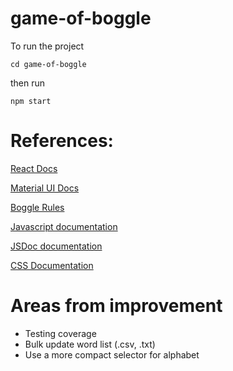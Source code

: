 # game-of-boggle

To run the project

```
cd game-of-boggle
```

then run

```
npm start
```

# References:

[React Docs](https://react.dev/learn/)

[Material UI Docs](https://mui.com/material-ui/)

[Boggle Rules](https://en.wikipedia.org/wiki/Boggle#Rules)

[Javascript documentation](https://developer.mozilla.org/en-US/docs/Web/JavaScript/)

[JSDoc documentation](https://jsdoc.app/)

[CSS Documentation](https://developer.mozilla.org/en-US/docs/Web/CSS/)

# Areas from improvement

- Testing coverage
- Bulk update word list (.csv, .txt)
- Use a more compact selector for alphabet